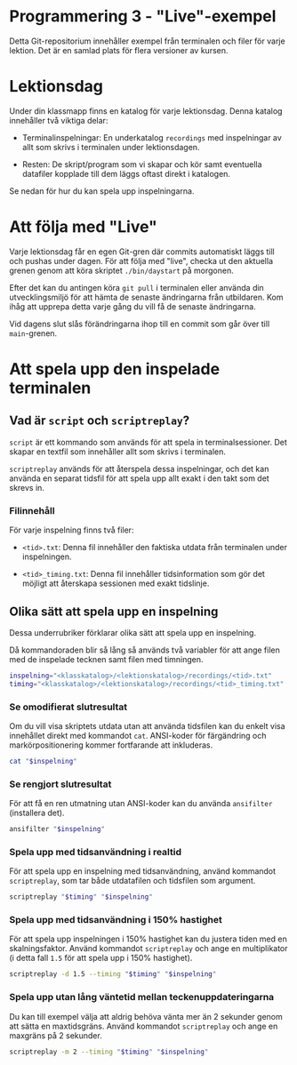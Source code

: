 # Programmering 3 - "Live"-exempel

Detta Git-repositorium innehåller exempel från terminalen och filer för varje lektion. Det är en samlad plats för flera versioner av kursen.

# Lektionsdag

Under din klassmapp finns en katalog för varje lektionsdag. Denna katalog innehåller två viktiga delar:

- Terminalinspelningar: En underkatalog `recordings` med inspelningar av allt som skrivs i terminalen under lektionsdagen.

- Resten: De skript/program som vi skapar och kör samt eventuella datafiler kopplade till dem läggs oftast direkt i katalogen.

Se nedan för hur du kan spela upp inspelningarna.

# Att följa med "Live"

Varje lektionsdag får en egen Git-gren där commits automatiskt läggs till och pushas under dagen. För att följa med "live", checka ut den aktuella grenen genom att köra skriptet `./bin/daystart` på morgonen.

Efter det kan du antingen köra `git pull` i terminalen eller använda din utvecklingsmiljö för att hämta de senaste ändringarna från utbildaren. Kom ihåg att upprepa detta varje gång du vill få de senaste ändringarna.

Vid dagens slut slås förändringarna ihop till en commit som går över till `main`-grenen.

# Att spela upp den inspelade terminalen

## Vad är `script` och `scriptreplay`?

`script` är ett kommando som används för att spela in terminalsessioner. Det skapar en textfil som innehåller allt som skrivs i terminalen.

`scriptreplay` används för att återspela dessa inspelningar, och det kan använda en separat tidsfil för att spela upp allt exakt i den takt som det skrevs in.

### Filinnehåll

För varje inspelning finns två filer:

- `<tid>.txt`: Denna fil innehåller den faktiska utdata från terminalen under inspelningen.

- `<tid>_timing.txt`: Denna fil innehåller tidsinformation som gör det möjligt att återskapa sessionen med exakt tidslinje.

## Olika sätt att spela upp en inspelning

Dessa underrubriker förklarar olika sätt att spela upp en inspelning.

Då kommandoraden blir så lång så används två variabler för att ange filen med de inspelade tecknen samt filen med timningen.

```bash
inspelning="<klasskatalog>/<lektionskatalog>/recordings/<tid>.txt"
timing="<klasskatalog>/<lektionskatalog>/recordings/<tid>_timing.txt"
```

### Se omodifierat slutresultat

Om du vill visa skriptets utdata utan att använda tidsfilen kan du enkelt visa innehållet direkt med kommandot `cat`. ANSI-koder för färgändring och markörpositionering kommer fortfarande att inkluderas.

```bash
cat "$inspelning"
```

### Se rengjort slutresultat

För att få en ren utmatning utan ANSI-koder kan du använda `ansifilter` (installera det).

```bash
ansifilter "$inspelning"
```

### Spela upp med tidsanvändning i realtid

För att spela upp en inspelning med tidsanvändning, använd kommandot `scriptreplay`, som tar både utdatafilen och tidsfilen som argument.

```bash
scriptreplay "$timing" "$inspelning"
```

### Spela upp med tidsanvändning i 150% hastighet

För att spela upp inspelningen i 150% hastighet kan du justera tiden med en skalningsfaktor. Använd kommandot `scriptreplay` och ange en multiplikator (i detta fall `1.5` för att spela upp i 150% hastighet).

```bash
scriptreplay -d 1.5 --timing "$timing" "$inspelning"
```

### Spela upp utan lång väntetid mellan teckenuppdateringarna

Du kan till exempel välja att aldrig behöva vänta mer än 2 sekunder genom att sätta en maxtidsgräns. Använd kommandot `scriptreplay` och ange en maxgräns på 2 sekunder.

```bash
scriptreplay -m 2 --timing "$timing" "$inspelning"
```
